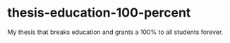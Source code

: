 # thesis-education-100-percent
My thesis that breaks education and grants a 100% to all students forever.
